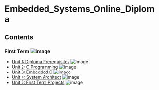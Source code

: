 # Embedded_Systems_Online_Diploma

## Contents

### First Term ![image](https://progress-bar.dev/27/?title=InProgress)

- [Unit 1: Diploma Prerequisites](https://github.com/mostsfamahmoud/Embedded_Systems_Online_Diploma/tree/main) ![image](https://progress-bar.dev/100/?title=No_Assignments&color=bababa)
- [Unit 2: C Programming](./Unit%202%20(C%20Programming)) ![image](https://progress-bar.dev/100/)
- [Unit 3: Embedded C](./Unit%203%20(Embedded%20C)) ![image](https://progress-bar.dev/10/)
- [Unit 4: System Architect](Unit_4_System_Architecture) ![image](https://progress-bar.dev/0/)
- [Unit 5: First Term Projects](Unit_5_First_Term_Projects) ![image](https://progress-bar.dev/0/)
